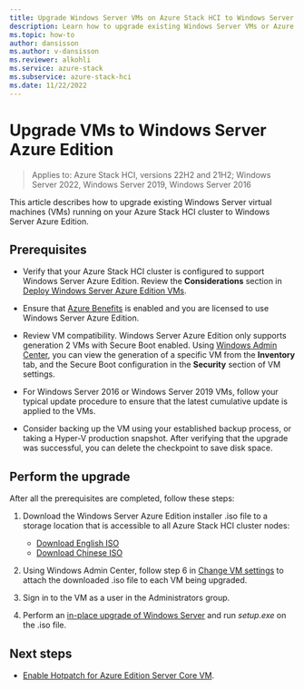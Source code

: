 ```yaml
---
title: Upgrade Windows Server VMs on Azure Stack HCI to Windows Server Azure Edition
description: Learn how to upgrade existing Windows Server VMs or Azure Stack HCI VMs to Windows Server Azure Edition.
ms.topic: how-to
author: dansisson
ms.author: v-dansisson
ms.reviewer: alkohli
ms.service: azure-stack
ms.subservice: azure-stack-hci
ms.date: 11/22/2022
---
```


# Upgrade VMs to Windows Server Azure Edition

> Applies to: Azure Stack HCI, versions 22H2 and 21H2; Windows Server 2022, Windows Server 2019, Windows Server 2016

This article describes how to upgrade existing Windows Server virtual machines (VMs) running on your Azure Stack HCI cluster to Windows Server Azure Edition.

## Prerequisites

- Verify that your Azure Stack HCI cluster is configured to support Windows Server Azure Edition. Review the **Considerations** section in [Deploy Windows Server Azure Edition VMs](windows-server-azure-edition.md?tabs=hci#considerations).

- Ensure that [Azure Benefits](azure-benefits.md) is enabled and you are licensed to use Windows Server Azure Edition.

- Review VM compatibility. Windows Server Azure Edition only supports generation 2 VMs with Secure Boot enabled. Using [Windows Admin Center](vm.md#view-vm-details), you can view the generation of a specific VM from the **Inventory** tab, and the Secure Boot configuration in the **Security** section of VM settings.

- For Windows Server 2016 or Windows Server 2019 VMs, follow your typical update procedure to ensure that the latest cumulative update is applied to the VMs.

- Consider backing up the VM using your established backup process, or taking a Hyper-V production snapshot. After verifying that the upgrade was successful, you can delete the checkpoint to save disk space.

## Perform the upgrade

After all the prerequisites are completed, follow these steps:

1. Download the Windows Server Azure Edition installer .iso file to a storage location that is accessible to all Azure Stack HCI cluster nodes:

    - [Download English ISO](https://aka.ms/AAi4r31)
    - [Download Chinese ISO](https://aka.ms/AAi4bii)

1. Using Windows Admin Center, follow step 6 in [Change VM settings](vm.md#change-vm-settings) to attach the downloaded .iso file to each VM being upgraded.

1. Sign in to the VM as a user in the Administrators group.

1. Perform an [in-place upgrade of Windows Server](/windows-server/get-started/perform-in-place-upgrade#perform-the-upgrade) and run *setup.exe* on the .iso file.

## Next steps

- [Enable Hotpatch for Azure Edition Server Core VM](/windows-server/get-started/enable-hotpatch-azure-edition).
